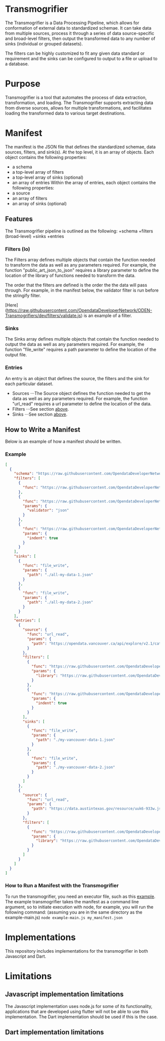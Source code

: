 # Transmogrifier
The Transmogrifier is a Data Processing Pipeline, which allows for conformation of external data to standardized schemae. It can take data from multiple sources, process it through a series of data source-specific and broad-level filters, then output the transformed data to any number of sinks (individual or grouped datasets).

The filters can be highly customized to fit any given data standard or requirement and the sinks can be configured to output to a file or upload to a database. 


# Purpose
Transmogrifier is a tool that automates the process of data extraction, transformation, and loading. The Transmogrifier supports extracting data from diverse sources, allows for multiple transformations, and facilitates loading the transformed data to various target destinations.

# Manifest
The manifest is the JSON file that defines the standardized schemae, data sources, filters, and sink(s). At the top level, it is an array of objects. Each object contains the following properties:
- a schema
- a top-level array of filters
- a top-level array of sinks (optional)
- an array of entries
Within the array of entries, each object contains the following properties:
- a source
- an array of filters
- an array of sinks (optional)

## Features
The Transmogrifier pipeline is outlined as the following: 
+schema
+filters (broad-level) 
+sinks
+entries

### Filters (lo)
The Filters array defines multiple objects that contain the function needed to transform the data as well as any parameters required. For example, the function "public_art_json_to_json" requires a library parameter to define the location of the library of functions needed to transform the data.

The order that the filters are defined is the order the the data will pass through. For example, in the manifest below, the validator filter is run before the stringify filter.

[Here] (https://raw.githubusercontent.com/OpendataDeveloperNetwork/ODEN-Transmogrifiers/dev/filters/validate.js) is an example of a filter.

### Sinks
The Sinks array defines multiple objects that contain the function needed to output the data as well as any parameters required. For example, the function "file_write" requires a path parameter to define the location of the output file.


### Entries
An entry is an object that defines the source, the filters and the sink for each particular dataset. 
- Sources
 ⋅⋅⋅The Source object defines the function needed to get the data as well as any parameters required. For example, the function "url_read" requires a url parameter to define the location of the data.
- Filters
⋅⋅⋅See section [above](#Filters).
- Sinks
⋅⋅⋅See section [above](#Sinks).


## How to Write a Manifest
Below is an example of how a manifest should be written.
### Example
```json
[
  {
    "schema": "https://raw.githubusercontent.com/OpendataDeveloperNetwork/ODEN-Transmogrifiers/dev/schemas/public-art.json",
    "filters": [
      {
        "func": "https://raw.githubusercontent.com/OpendataDeveloperNetwork/ODEN-Transmogrifiers/ms-ss-rg-collector-update/collectors/collector-json.js"
      },
      {
        "func": "https://raw.githubusercontent.com/OpendataDeveloperNetwork/ODEN-Transmogrifiers/dev/filters/validate.js",
        "params": {
          "validator": "json"
        }
      },
      {
        "func": "https://raw.githubusercontent.com/OpendataDeveloperNetwork/ODEN-Transmogrifiers/dev/filters/stringify.js",
        "params": {
          "indent": true
        }
      }
    ],
    "sinks": [
      {
        "func": "file_write",
        "params": {
          "path": "./all-my-data-1.json"
        }
      },
      {
        "func": "file_write",
        "params": {
          "path": "./all-my-data-2.json"
        }
      }
    ],
    "entries": [
      {
        "source": {
          "func": "url_read",
          "params": {
            "path": "https://opendata.vancouver.ca/api/explore/v2.1/catalog/datasets/public-art/exports/json?lang=en&timezone=America%2FLos_Angeles"
          }
        },
        "filters": [
          {
            "func": "https://raw.githubusercontent.com/OpendataDeveloperNetwork/ODEN-Transmogrifiers/dev/filters/canada/british-columbia/vancouver/public-art-json-to-json.js",
            "params": {
              "library": "https://raw.githubusercontent.com/OpendataDeveloperNetwork/ODEN-Transmogrifiers/dev/libraries/standard.js"
            }
          },
          {
            "func": "https://raw.githubusercontent.com/OpendataDeveloperNetwork/ODEN-Transmogrifiers/dev/filters/stringify.js",
            "params": {
              "indent": true
            }
          }
        ],
        "sinks": [
          {
            "func": "file_write",
            "params": {
              "path": "./my-vancouver-data-1.json"
            }
          },
          {
            "func": "file_write",
            "params": {
              "path": "./my-vancouver-data-2.json"
            }
          }
        ]
      },
      {
        "source": {
          "func": "url_read",
          "params": {
            "path": "https://data.austintexas.gov/resource/uuk6-933w.json"
          }
        },
        "filters": [
          {
            "func": "https://raw.githubusercontent.com/OpendataDeveloperNetwork/ODEN-Transmogrifiers/dev/filters/united-states/texas/austin/public-art-json-to-json.js",
            "params": {
              "library": "https://raw.githubusercontent.com/OpendataDeveloperNetwork/ODEN-Transmogrifiers/dev/libraries/standard.js"
            }
          }
        ]
      }
    ]
  }
]
```

### How to Run a Manifest with the Transmogrifier

To run the transmogrifier, you need an executor file, such as this [example](https://github.com/transmogrifier-io/transmogrifier/blob/dev/example-main.js). 
The example transmogrifier takes the manifest as a command line argument, so to initiate execution with node, for example, you will run the following command:
(assuming you are in the same directory as the example-main.js) 
`node example-main.js my_manifest.json` 

# Implementations
This repository includes implementations for the transmogrifier in both Javascript and Dart.

# Limitations

## Javascript implementation limitations
The Javascript implementation uses node.js for some of its functionality, applications that are developed using flutter will
not be able to use this implementation. The Dart implementation should be used if this is the case.

## Dart implementation limitations



